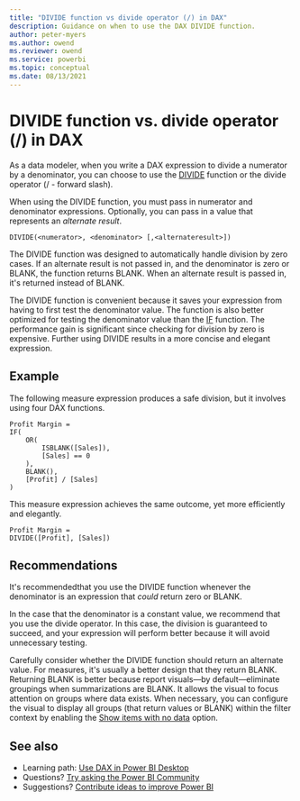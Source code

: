 ```yaml
---
title: "DIVIDE function vs divide operator (/) in DAX"
description: Guidance on when to use the DAX DIVIDE function.
author: peter-myers
ms.author: owend
ms.reviewer: owend
ms.service: powerbi
ms.topic: conceptual
ms.date: 08/13/2021
---
```


# DIVIDE function vs. divide operator (/) in DAX

As a data modeler, when you write a DAX expression to divide a numerator by a denominator, you can choose to use the [DIVIDE](../divide-function-dax.md) function or the divide operator (/ - forward slash).

When using the DIVIDE function, you must pass in numerator and denominator expressions. Optionally, you can pass in a value that represents an _alternate result_.

```dax
DIVIDE(<numerator>, <denominator> [,<alternateresult>])
```

The DIVIDE function was designed to automatically handle division by zero cases. If an alternate result is not passed in, and the denominator is zero or BLANK, the function returns BLANK. When an alternate result is passed in, it's returned instead of BLANK.

The DIVIDE function is convenient because it saves your expression from having to first test the denominator value. The function is also better optimized for testing the denominator value than the [IF](../if-function-dax.md) function. The performance gain is significant since checking for division by zero is expensive. Further using DIVIDE results in a more concise and elegant expression.

## Example

The following measure expression produces a safe division, but it involves using four DAX functions.

```dax
Profit Margin =
IF(
    OR(
        ISBLANK([Sales]),
        [Sales] == 0
    ),
    BLANK(),
    [Profit] / [Sales]
)
```

This measure expression achieves the same outcome, yet more efficiently and elegantly.

```dax
Profit Margin =
DIVIDE([Profit], [Sales])
```

## Recommendations

It's recommendedthat you use the DIVIDE function whenever the denominator is an expression that _could_ return zero or BLANK.

In the case that the denominator is a constant value, we recommend that you use the divide operator. In this case, the division is guaranteed to succeed, and your expression will perform better because it will avoid unnecessary testing.

Carefully consider whether the DIVIDE function should return an alternate value. For measures, it's usually a better design that they return BLANK. Returning BLANK is better because report visuals—by default—eliminate groupings when summarizations are BLANK. It allows the visual to focus attention on groups where data exists. When necessary, you can configure the visual to display all groups (that return values or BLANK) within the filter context by enabling the [Show items with no data](/power-bi/create-reports/desktop-show-items-no-data) option.

## See also

- Learning path: [Use DAX in Power BI Desktop](/learn/paths/dax-power-bi/)
- Questions? [Try asking the Power BI Community](https://community.powerbi.com/)
- Suggestions? [Contribute ideas to improve Power BI](https://ideas.powerbi.com)